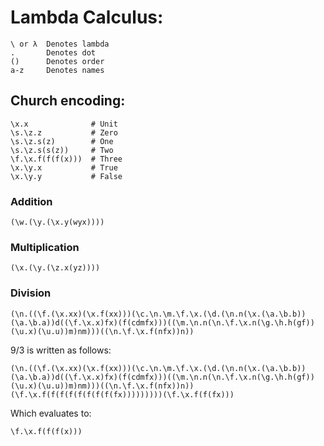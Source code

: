 # Lambda Calculus:
    \ or λ  Denotes lambda  
    .       Denotes dot  
    ()      Denotes order  
    a-z     Denotes names  

## Church encoding:  

    \x.x              # Unit  
    \s.\z.z           # Zero  
    \s.\z.s(z)        # One  
    \s.\z.s(s(z))     # Two  
    \f.\x.f(f(f(x)))  # Three
    \x.\y.x           # True  
    \x.\y.y           # False  

### Addition  

    (\w.(\y.(\x.y(wyx))))  

### Multiplication  

    (\x.(\y.(\z.x(yz))))  

### Division  

    (\n.((\f.(\x.xx)(\x.f(xx)))(\c.\n.\m.\f.\x.(\d.(\n.n(\x.(\a.\b.b))(\a.\b.a))d((\f.\x.x)fx)(f(cdmfx)))((\m.\n.n(\n.\f.\x.n(\g.\h.h(gf))(\u.x)(\u.u))m)nm)))((\n.\f.\x.f(nfx))n))  

9/3 is written as follows:

    (\n.((\f.(\x.xx)(\x.f(xx)))(\c.\n.\m.\f.\x.(\d.(\n.n(\x.(\a.\b.b))(\a.\b.a))d((\f.\x.x)fx)(f(cdmfx)))((\m.\n.n(\n.\f.\x.n(\g.\h.h(gf))(\u.x)(\u.u))m)nm)))((\n.\f.\x.f(nfx))n))(\f.\x.f(f(f(f(f(f(f(f(fx)))))))))(\f.\x.f(f(fx)))

Which evaluates to:

    \f.\x.f(f(f(x)))

